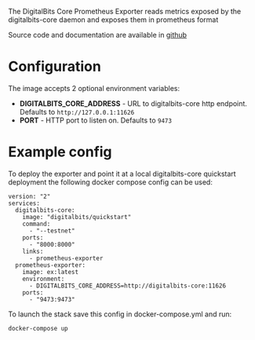 The DigitalBits Core Prometheus Exporter reads metrics exposed by the
digitalbits-core daemon and exposes them in prometheus format

Source code and documentation are available in [github](https://github.com/digitalbits/digitalbits-core-prometheus-exporter)

# Configuration

The image accepts 2 optional environment variables:
 * **DIGITALBITS_CORE_ADDRESS** - URL to digitalbits-core http endpoint. Defaults to `http://127.0.0.1:11626`
 * **PORT** - HTTP port to listen on. Defaults to `9473`

# Example config

To deploy the exporter and point it at a local digitalbits-core quickstart deployment the following docker compose config can be used:

```
version: "2"
services:
  digitalbits-core:
    image: "digitalbits/quickstart"
    command:
      - "--testnet"
    ports:
      - "8000:8000"
    links:
      - prometheus-exporter
  prometheus-exporter:
    image: ex:latest
    environment:
      - DIGITALBITS_CORE_ADDRESS=http://digitalbits-core:11626
    ports:
      - "9473:9473"
```

To launch the stack save this config in docker-compose.yml and run:
```
docker-compose up
```
